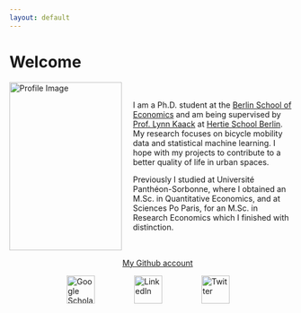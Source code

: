 ```yaml
---
layout: default
---
```

# Welcome

<div style="display: flex; align-items: center;">
    <img src="assets/KaiserSilke_profil.JPG" alt="Profile Image" width="200" height="300" style="margin-right: 20px;">
    <div>
        <p>
            I am a Ph.D. student at the <a href="https://berlinschoolofeconomics.de/home">Berlin School of Economics</a>  and am being supervised by
            <a href="https://lynnkaack.com/index.html">Prof. Lynn Kaack</a> at
            <a href="https://www.hertie-school.org/en/datasciencelab/people/profile/person/kaiser">Hertie School Berlin</a>.
            My research focuses on bicycle mobility data and statistical machine learning. I hope with my projects
            to contribute to a better quality of life in urban spaces.
        </p>
        <p>
            Previously I studied at Université Panthéon-Sorbonne, where I obtained an M.Sc. in Quantitative Economics,
            and at Sciences Po Paris, for an M.Sc. in Research Economics which I finished with distinction.
        </p>
    </div>
</div>

 
  <div class="container">
    <div class="row">
      <div class="col-md-4">
        <ul class="list-inline social-buttons">
          <center>
            <a href="https://github.com/{{ site.github_username }}">
              <i class="fa fa-github"></i> My Github account
            </a>
          </center>
        </ul>
      </div>
    </div>
  </div>


<div class="icon-links">
  <a href="https://scholar.google.de/citations?user=gcnnM8IAAAAJ&hl=de&oi=sra">
    <img src="url-to-google-scholar-icon" alt="Google Scholar">
  </a>

  <a href="www.linkedin.com/in/silke-kaiser">
    <img src="url-to-linkedin-icon" alt="LinkedIn">
  </a>

  <a href="https://twitter.com/S_K_Kaiser">
    <img src="url-to-twitter-icon" alt="Twitter">
  </a>
</div>

<style>
  .icon-links {
    display: flex; /* Make the icons align horizontally */
    justify-content: space-between; /* Add space between icons */
    max-width: 300px; /* Adjust the maximum width as needed */
    margin: 0 auto; /* Center the icons horizontally */
  }

  .icon-links a {
    text-decoration: none; /* Remove underlines from links */
  }

  .icon-links img {
    width: 50px; /* Adjust the width of the icons as needed */
    height: 50px; /* Adjust the height of the icons as needed */
    margin-right: 10px; /* Add some spacing between icons */
  }
</style>

